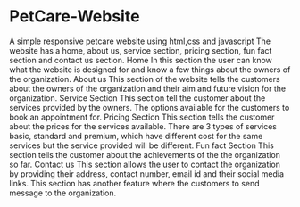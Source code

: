 # PetCare-Website
A simple responsive petcare website using html,css and javascript
The website has a home, about us, service section, pricing section, fun fact section and contact us
section.
Home
In this section the user can know what the website is designed for and know a few things about the
owners of the organization.
About us
This section of the website tells the customers about the owners of the organization and their aim
and future vision for the organization.
Service Section
This section tell the customer about the services provided by the owners. The options available for
the customers to book an appointment for.
Pricing Section
This section tells the customer about the prices for the services available. There are 3 types of
services basic, standard and premium, which have different cost for the same services but the
service provided will be different.
Fun fact Section
This section tells the customer about the achievements of the the organization so far.
Contact us
This section allows the user to contact the organization by providing their address, contact number,
email id and their social media links. This section has another feature where the customers to send
message to the organization.
